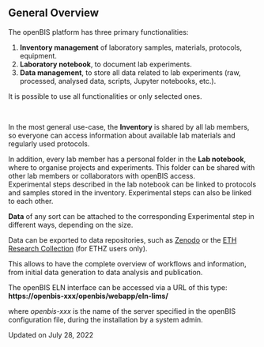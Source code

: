 ## General Overview

[](# "Print this article")

  
The openBIS platform has three primary functionalities:  
  

1.  **Inventory management** of laboratory samples, materials,
    protocols, equipment.
2.  **Laboratory notebook**, to document lab experiments.
3.  **Data management**, to store all data related to lab experiments
    (raw, processed, analysed data, scripts, Jupyter notebooks, etc.).

  
It is possible to use all functionalities or only selected ones.

 

In the most general use-case, the **Inventory** is shared by all lab
members, so everyone can access information about available lab
materials and regularly used protocols. 

In addition, every lab member has a personal folder in the **Lab
notebook**, where to organise projects and experiments. This folder can
be shared with other lab members or collaborators with openBIS access.  
Experimental steps described in the lab notebook can be linked to
protocols and samples stored in the inventory. Experimental steps can
also be linked to each other.

**Data** of any sort can be attached to the corresponding Experimental
step in different ways, depending on the size.

Data can be exported to data repositories, such as
[Zenodo](https://zenodo.org/) or the [ETH Research
Collection](https://www.research-collection.ethz.ch/) (for ETHZ users
only).  
  

This allows to have the complete overview of workflows and information,
from initial data generation to data analysis and publication.  
  

The openBIS ELN interface can be accessed via a URL of this type:
**https://openbis-xxx/openbis/webapp/eln-lims/**  
  

where *openbis-xxx* is the name of the server specified in the openBIS
configuration file, during the installation by a system admin.

Updated on July 28, 2022
